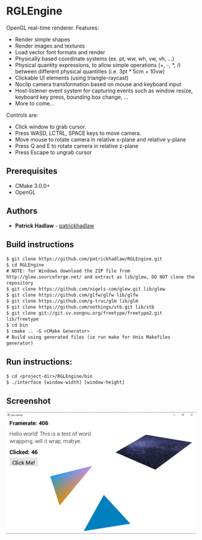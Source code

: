# RGLEngine

OpenGL real-time renderer.
Features:
* Render simple shapes
* Render images and textures
* Load vector font formats and render
* Physically based coordinate systems (ex. pt, ww, wh, vw, vh, ...)
* Physical quantity expressions, to allow simple operations (+, -, *, /) between different physical quantities (i.e. 3pt * 5cm + 10vw)
* Clickable UI elements (using triangle-raycast)
* Noclip camera transformation based on mouse and keyboard input
* Host-listener event system for capturing events such as window resize, keyboard key press, bounding box change, ...
* More to come...

Controls are:
* Click window to grab cursor.
* Press WASD, LCTRL, SPACE keys to move camera.
* Move mouse to rotate camera in relative x-plane and relative y-plane
* Press Q and E to rotate camera in relative z-plane
* Press Escape to ungrab cursor

## Prerequisites

* CMake 3.0.0+
* OpenGL

## Authors

* **Patrick Hadlaw** - [patrickhadlaw](https://github.com/patrickhadlaw)

## Build instructions

```
$ git clone https://github.com/patrickhadlaw/RGLEngine.git
$ cd RGLEngine
# NOTE: for Windows download the ZIP file from http://glew.sourceforge.net/ and extract as lib/glew, DO NOT clone the repository
$ git clone https://github.com/nigels-com/glew.git lib/glew
$ git clone https://github.com/glfw/glfw lib/glfw
$ git clone https://github.com/g-truc/glm lib/glm
$ git clone https://github.com/nothings/stb.git lib/stb
$ git clone git://git.sv.nongnu.org/freetype/freetype2.git lib/freetype
$ cd bin
$ cmake .. -G <CMake Generator>
# Build using generated files (ie run make for Unix Makefiles generator)
```

## Run instructions: 

```
$ cd <project-dir>/RGLEngine/bin
$ ./interface [window-width] [window-height]
```

## Screenshot
![screenshot1](/screenshot1.PNG?raw=true "Screenshot")
